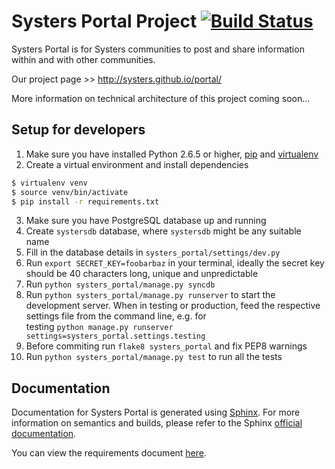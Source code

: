 Systers Portal Project [![Build Status](https://travis-ci.org/systers/portal.svg?branch=master)](https://travis-ci.org/systers/portal)
======================

Systers Portal is for Systers communities to post and share information within and with other communities.

Our project page >> http://systers.github.io/portal/

More information on technical architecture of this project coming soon...


Setup for developers
--------------------

1. Make sure you have installed Python 2.6.5 or higher, [pip](https://pip.pypa.io/en/latest/) 
   and [virtualenv](http://www.virtualenv.org/en/latest/)
2. Create a virtual environment and install dependencies

 ```bash
 $ virtualenv venv
 $ source venv/bin/activate
 $ pip install -r requirements.txt
 ```
3. Make sure you have PostgreSQL database up and running
4. Create `systersdb` database, where `systersdb` might be any suitable name
5. Fill in the database details in `systers_portal/settings/dev.py`
6. Run `export SECRET_KEY=foobarbaz` in your terminal, ideally the secret key 
  should be 40 characters long, unique and unpredictable
7. Run `python systers_portal/manage.py syncdb`
8. Run `python systers_portal/manage.py runserver` to start the development server. When in testing
  or production, feed the respective settings file from the command line, e.g. for  
  testing `python manage.py runserver settings=systers_portal.settings.testing`
9. Before commiting run `flake8 systers_portal` and fix PEP8 warnings
10. Run `python systers_portal/manage.py test` to run all the tests


Documentation
-------------

Documentation for Systers Portal is generated using [Sphinx](http://sphinx-doc.org/).
For more information on semantics and builds, please refer to the Sphinx
[official documentation](http://sphinx-doc.org/contents.html).

You can view the requirements document [here](docs/requirements/Systers_GSoC14_Portal_Requirements.pdf).
